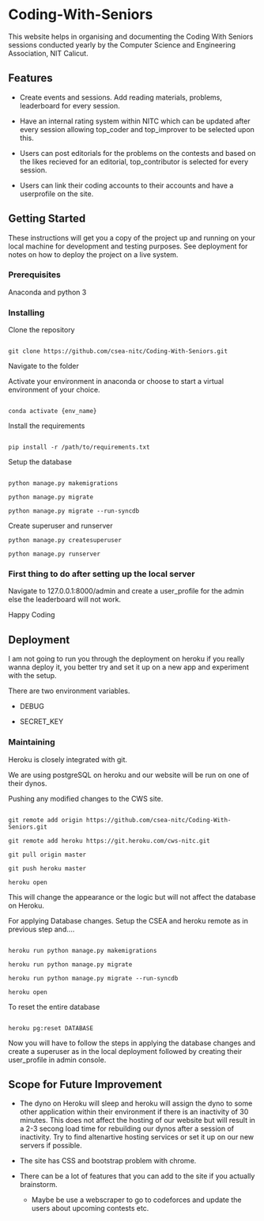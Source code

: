 
# Coding-With-Seniors

This website helps in organising and documenting the Coding With Seniors sessions conducted yearly by the Computer Science and Engineering Association, NIT Calicut.

  

## Features

- Create events and sessions. Add reading materials, problems, leaderboard for every session.

- Have an internal rating system within NITC which can be updated after every session allowing top_coder and top_improver to be selected upon this.

- Users can post editorials for the problems on the contests and based on the likes recieved for an editorial, top_contributor is selected for every session.

- Users can link their coding accounts to their accounts and have a userprofile on the site.

  

## Getting Started

  

These instructions will get you a copy of the project up and running on your local machine for development and testing purposes. See deployment for notes on how to deploy the project on a live system.

  

### Prerequisites

Anaconda and python 3

  

### Installing

Clone the repository

```

git clone https://github.com/csea-nitc/Coding-With-Seniors.git

```

Navigate to the folder

  

Activate your environment in anaconda or choose to start a virtual environment of your choice.

```

conda activate {env_name}

```

Install the requirements

```

pip install -r /path/to/requirements.txt

```

  
Setup the database 
```

python manage.py makemigrations

python manage.py migrate

python manage.py migrate --run-syncdb
```
Create superuser and runserver
```
python manage.py createsuperuser

python manage.py runserver

```

  

### First thing to do after setting up the local server

Navigate to 127.0.0.1:8000/admin and create a user_profile for the admin else the leaderboard will not work.

  

Happy Coding

  

## Deployment

  

I am not going to run you through the deployment on heroku if you really wanna deploy it, you better try and set it up on a new app and experiment with the setup.

  

There are two environment variables.

- DEBUG

- SECRET_KEY

  

### Maintaining

Heroku is closely integrated with git.

We are using postgreSQL on heroku and our website will be run on one of their dynos.

  

Pushing any modified changes to the CWS site.

```

git remote add origin https://github.com/csea-nitc/Coding-With-Seniors.git

git remote add heroku https://git.heroku.com/cws-nitc.git

git pull origin master

git push heroku master

heroku open

```

This will change the appearance or the logic but will not affect the database on Heroku.

  

For applying Database changes. 
Setup the CSEA and heroku remote as in previous step and....

```

heroku run python manage.py makemigrations

heroku run python manage.py migrate

heroku run python manage.py migrate --run-syncdb

heroku open

```

  

To reset the entire database

```

heroku pg:reset DATABASE

```

Now you will have to follow the steps in applying the database changes and create a superuser as in the local deployment followed by creating their user_profile in admin console.

  
  

## Scope for Future Improvement

- The dyno on Heroku will sleep and heroku will assign the dyno to some other application within their environment if there is an inactivity of 30 minutes. This does not affect the hosting of our website but will result in a 2-3 secong load time for rebuilding our dynos after a session of inactivity. Try to find altenartive hosting services or set it up on our new servers if possible.

- The site has CSS and bootstrap problem with chrome.

- There can be a lot of features that you can add to the site if you actually brainstorm.

	- Maybe be use a webscraper to go to codeforces and update the users about upcoming contests etc.
